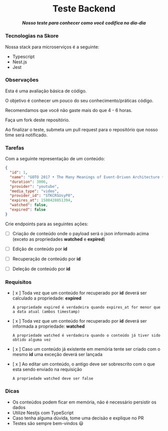<h1 align="center">Teste Backend</h1>
<h5 align="center">Nosso teste para conhecer como você codifica no dia-dia</h5>

### Tecnologias na Skore

Nossa stack para microserviços é a seguinte:

- Typescript
- Nest.js
- Jest

### Observações

Esta é uma avaliação básica de código.

O objetivo é conhecer um pouco do seu conhecimento/práticas código.

Recomendamos que você não gaste mais do que 4 - 6 horas.

Faça um fork deste repositório.

Ao finalizar o teste, submeta um pull request para o repositório que nosso time será notificado.

### Tarefas

Com a seguinte representação de um conteúdo:

```json
{
  "id": 1,
  "name": "GOTO 2017 • The Many Meanings of Event-Driven Architecture • Martin Fowler",
  "duration": 3006,
  "provider": "youtube",
  "media_type": "video",
  "provider_id": "STKCRSUsyP0",
  "expires_at": 1580428851394,
  "watched": false,
  "expired": false
}
```

Crie endpoints para as seguintes ações:

- [ ] Criação de conteúdo onde o payload será o json informado acima (exceto as propriedades **watched** e **expired**)

- [ ] Edição de conteúdo por **id**

- [ ] Recuperação de conteúdo por **id**

- [ ] Deleção de conteúdo por **id**

### Requisitos

- [ x ] Toda vez que um conteúdo for recuperado por **id** deverá ser calculado a propriedade: **expired**

      A propriedade expired é verdadeira quando expires_at for menor que a data atual (ambos timestamp)

- [ x ] Toda vez que um conteúdo for recuperado por **id** deverá ser informada a propriedade: **watched**

      A propriedade watched é verdadeira quando o conteúdo já tiver sido obtido alguma vez

- [ x ] Caso um conteúdo já existente em memória tente ser criado com o mesmo **id** uma exceção deverá ser lançada

- [ x ] Ao editar um conteúdo, o antigo deve ser sobrescrito com o que esta sendo enviado na requisição

      A propriedade watched deve ser false

### Dicas

- Os conteúdos podem ficar em memória, não é necessário persistir os dados
- Utilize Nestjs com TypeScript
- Caso tenha alguma dúvida, tome uma decisão e explique no PR
- Testes são sempre bem-vindos :smiley:
